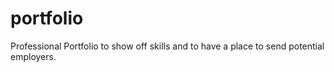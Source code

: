 # portfolio
Professional Portfolio to show off skills and to have a place to send potential employers.
